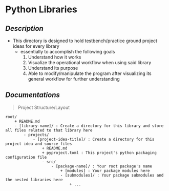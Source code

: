 Python Libraries
================

*Description*
-------------
- This directory is designed to hold testbench/practice ground project ideas for every library
    - essentially to accomplish the following goals
        1. Understand how it works
        2. Visualize the operational workflow when using said library
        3. Understand its purpose
        4. Able to modify/manipulate the program after visualizing its general workflow for further understanding

*Documentations*
----------------
> Project Structure/Layout

```
root/
    + README.md
    - [library-name]/ : Create a directory for this library and store all files related to that library here
        - projects/
            - [project-idea-title]/ : Create a directory for this project idea and source files
                + README.md
                + pyproject.toml : This project's python packaging configuration file
                - src/
                    - [package-name]/ : Your root package's name
                        + [modules] : Your package modules here
                        - [submodules]/ : Your package submodules and the nested libraries here
                            + ...
```

